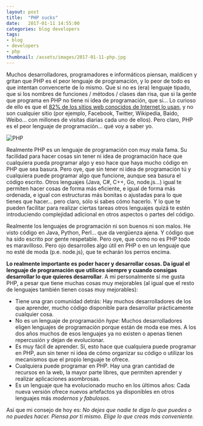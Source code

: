 ```yaml
---
layout: post
title:  "PHP sucks"
date:   2017-01-11 14:55:00
categories: blog developers
tags:
- blog
- developers
- php
thumbnail: /assets/images/2017-01-11-php.jpg
---
```


Muchos desarrolladores, programadores e informáticos piensan, maldicen y gritan que PHP es el peor lenguaje de programación, y lo peor de todo es que intentan convencerte de lo mismo. Que si no es (era) lenguaje tipado, que si los nombres de funciones / métodos / clases dan risa, que si la gente que programa en PHP no tiene ni idea de programación, que si... Lo curioso de ello es que el [82% de los sitios web conocidos de Internet lo usan](https://w3techs.com/technologies/details/pl-php/all/all), y no son cualquier sitio (por ejemplo, Facebook, Twitter, Wikipedia, Baido, Weibo... con millones de visitas diarias cada uno de ellos). Pero claro, PHP es el peor lenguaje de programación... qué voy a saber yo.

![PHP]({{site.url}}/assets/images/2017-01-11-php.jpg)

Realmente PHP es un lenguaje de programación con muy mala fama. Su facilidad para hacer cosas sin tener ni idea de programación hace que cualquiera pueda programar algo y eso hace que haya mucho código en PHP que sea basura. Pero oye, que sin tener ni idea de programación tú y cualquiera puede programar algo que funcione, aunque sea basura el código escrito. Otros lenguajes (Java, C#, C++, Go, node.js...) igual te permiten hacer cosas de forma más eficiente, e igual de forma más ordenada, e igual con estructuras más bonitas o ajustadas para lo que tienes que hacer... pero claro, sólo si sabes cómo hacerlo. Y lo que te pueden facilitar para realizar ciertas tareas otros lenguajes quizá te estén introduciendo complejidad adicional en otros aspectos o partes del código.

Realmente los lenguajes de programación ni son buenos ni son malos. He visto código en Java, Python, Perl... que da vergüenza ajena. Y código que ha sido escrito por gente respetable. Pero oye, que como no es PHP todo es maravilloso. Pero ojo desarrolles algo útil en PHP o en un lenguaje que no esté de moda (p.e. node.js), que te echarán los perros encima.

**Lo realmente importante es poder hacer y desarrollar cosas. Da igual el lenguaje de programación que utilices siempre y cuando consigas desarrollar lo que quieres desarrollar**. A mi personalmente sí me gusta PHP, a pesar que tiene muchas cosas muy mejorables (al igual que el resto de lenguajes también tienen cosas muy mejorables):

* Tiene una gran comunidad detrás: Hay muchos desarrolladores de los que aprender, mucho código disponible para desarrollar prácticamente cualquier cosa.
* No es un lenguaje de programación _hype_: Muchos desarrolladores eligen lenguajes de programación porque están de moda ese mes. A los dos años muchos de esos lenguajes ya no existen o apenas tienen repercusión y dejan de evolucionar.
* Es muy fácil de aprender. Sí, esto hace que cualquiera puede programar en PHP, aun sin tener ni idea de cómo organizar su código o utilizar los mecanismos que el propio lenguaje te ofrece.
* Cualquiera puede programar en PHP. Hay una gran cantidad de recursos en la web, la mayor parte libres, que permiten aprender y realizar aplicaciones asombrosas.
* Es un lenguaje que ha evolucionado mucho en los últimos años: Cada nueva versión ofrece nuevos artefactos ya disponibles en otros lenguajes más _modernos y fabulosos_.

Así que mi consejo de hoy es: _No dejes que nadie te diga lo que puedes o no puedes hacer. Piensa por ti mismo. Elige lo que creas más conveniente._
